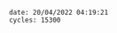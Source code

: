 

                date: 20/04/2022 04:19:21
                cycles: 15300

                         